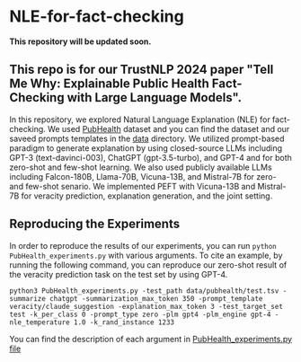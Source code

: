 # NLE-for-fact-checking

**This repository will be updated soon.**

## This repo is for our TrustNLP 2024 paper "Tell Me Why: Explainable Public Health Fact-Checking with Large Language Models".

In this repository, we explored Natural Language Explanation (NLE) for fact-checking. We used [PubHealth](https://github.com/neemakot/Health-Fact-Checking) dataset and you can find the dataset and our saveed prompts templates in the [data](https://github.com/Zarharan/NLE-for-fact-checking/tree/main/data) directory. We utilized prompt-based paradigm to generate explanation by using closed-source LLMs including GPT-3 (text-davinci-003), ChatGPT (gpt-3.5-turbo), and GPT-4 and  for both zero-shot and few-shot learning. We also used publicly available LLMs including Falcon-180B, Llama-70B, Vicuna-13B, and Mistral-7B for zero- and few-shot senario. We implemented PEFT with Vicuna-13B and Mistral-7B for veracity prediction, explanation generation, and the joint setting.

## Reproducing the Experiments

In order to reproduce the results of our experiments, you can run ``python PubHealth_experiments.py`` with various arguments. To cite an example, by running the following command, you can reproduce our zero-shot result of the veracity prediction task on the test set by using GPT-4.

```
python3 PubHealth_experiments.py -test_path data/pubhealth/test.tsv -summarize chatgpt -summarization_max_token 350 -prompt_template veracity/claude_suggestion -explanation_max_token 3 -test_target_set test -k_per_class 0 -prompt_type zero -plm gpt4 -plm_engine gpt-4 -nle_temperature 1.0 -k_rand_instance 1233

```

You can find the description of each argument in [PubHealth_experiments.py file](https://github.com/Zarharan/NLE-for-fact-checking/blob/main/PubHealth_experiments.py)
